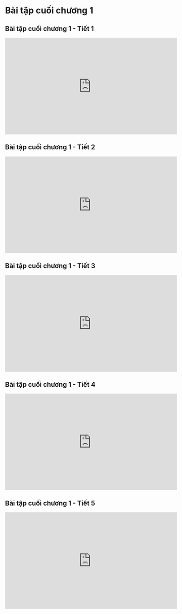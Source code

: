 #  Bài tập cuối chương 1
##  Bài tập cuối chương 1 - Tiết 1
<iframe width="560" height="315" src="https://www.youtube.com/embed/AZj0bvJoXUE?si=cYcWgTIxxyUs-h_T" title="YouTube video player" frameborder="0" allow="accelerometer; autoplay; clipboard-write; encrypted-media; gyroscope; picture-in-picture; web-share" referrerpolicy="strict-origin-when-cross-origin" allowfullscreen></iframe>

##  Bài tập cuối chương 1 - Tiết 2
<iframe width="560" height="315" src="https://www.youtube.com/embed/XCIffNeZBLA?si=AstiQQojVCBoaM06" title="YouTube video player" frameborder="0" allow="accelerometer; autoplay; clipboard-write; encrypted-media; gyroscope; picture-in-picture; web-share" referrerpolicy="strict-origin-when-cross-origin" allowfullscreen></iframe>

##  Bài tập cuối chương 1 - Tiết 3
<iframe width="560" height="315" src="https://www.youtube.com/embed/u_DHQWJGP2w?si=8GAiU2mxisWt1iMx" title="YouTube video player" frameborder="0" allow="accelerometer; autoplay; clipboard-write; encrypted-media; gyroscope; picture-in-picture; web-share" referrerpolicy="strict-origin-when-cross-origin" allowfullscreen></iframe>

##  Bài tập cuối chương 1 - Tiết 4
<iframe width="560" height="315" src="https://www.youtube.com/embed/yRuM2KKFSZA?si=ikaIh3LgUXNZBDtp" title="YouTube video player" frameborder="0" allow="accelerometer; autoplay; clipboard-write; encrypted-media; gyroscope; picture-in-picture; web-share" referrerpolicy="strict-origin-when-cross-origin" allowfullscreen></iframe>

##  Bài tập cuối chương 1 - Tiết 5
<iframe width="560" height="315" src="https://www.youtube.com/embed/8rOobgZX2pQ?si=ojnTxI3glL8TCHlS" title="YouTube video player" frameborder="0" allow="accelerometer; autoplay; clipboard-write; encrypted-media; gyroscope; picture-in-picture; web-share" referrerpolicy="strict-origin-when-cross-origin" allowfullscreen></iframe>

